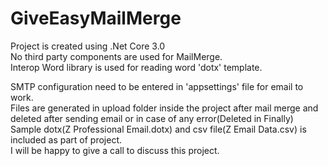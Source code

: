 # GiveEasyMailMerge
Project is created using .Net Core 3.0  
No third party components are used for MailMerge.  
Interop Word library is used for reading word 'dotx' template.  

SMTP configuration need to be entered in 'appsettings' file for email to work.  
Files are generated in upload folder inside the project after mail merge and deleted after sending email or in case of any error(Deleted in Finally)  
Sample dotx(Z Professional Email.dotx) and csv file(Z Email Data.csv) is included as part of project.  
I will be happy to give a call to discuss this project.  
